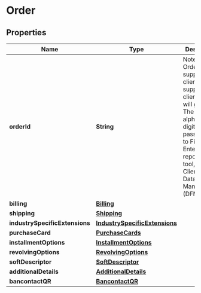

# Order

## Properties

Name | Type | Description | Notes
------------ | ------------- | ------------- | -------------
**orderId** | **String** | Note - Client Order ID if supplied by client. If not supplied by client, IPG will generate. The first 12 alphanumeric digits are passed down to Fiserv Enterprise reporting tool, Clientline and Data File Manager (DFM). |  [optional]
**billing** | [**Billing**](Billing.md) |  |  [optional]
**shipping** | [**Shipping**](Shipping.md) |  |  [optional]
**industrySpecificExtensions** | [**IndustrySpecificExtensions**](IndustrySpecificExtensions.md) |  |  [optional]
**purchaseCard** | [**PurchaseCards**](PurchaseCards.md) |  |  [optional]
**installmentOptions** | [**InstallmentOptions**](InstallmentOptions.md) |  |  [optional]
**revolvingOptions** | [**RevolvingOptions**](RevolvingOptions.md) |  |  [optional]
**softDescriptor** | [**SoftDescriptor**](SoftDescriptor.md) |  |  [optional]
**additionalDetails** | [**AdditionalDetails**](AdditionalDetails.md) |  |  [optional]
**bancontactQR** | [**BancontactQR**](BancontactQR.md) |  |  [optional]



